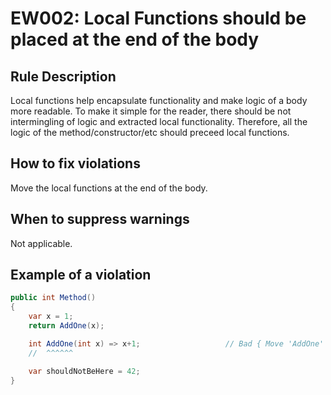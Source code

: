 # EW002: Local Functions should be placed at the end of the body

## Rule Description

Local functions help encapsulate functionality and make logic of a body more readable.
To make it simple for the reader, there should be not intermingling of logic and extracted local functionality. Therefore, all the logic of the method/constructor/etc should preceed local functions.

## How to fix violations

Move the local functions at the end of the body.

## When to suppress warnings

Not applicable.

## Example of a violation

```csharp
public int Method()
{
    var x = 1;
    return AddOne(x);

    int AddOne(int x) => x+1;                   // Bad { Move 'AddOne' at the end of the body. }
    //  ^^^^^^

    var shouldNotBeHere = 42;
}
```